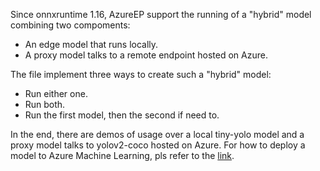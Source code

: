 Since onnxruntime 1.16, AzureEP support the running of a "hybrid" model combining two compoments:

- An edge model that runs locally.
- A proxy model talks to a remote endpoint hosted on Azure.

The file implement three ways to create such a "hybrid" model:

- Run either one.
- Run both.
- Run the first model, then the second if need to.

In the end, there are demos of usage over a local tiny-yolo model and a proxy model talks to yolov2-coco hosted on Azure.
For how to deploy a model to Azure Machine Learning, pls refer to the [link](https://learn.microsoft.com/en-us/azure/machine-learning/how-to-deploy-with-triton?view=azureml-api-2&tabs=azure-cli%2Cendpoint).